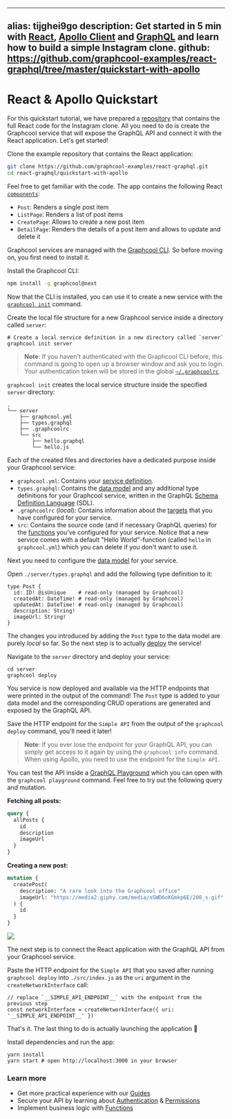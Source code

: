 ----
alias: tijghei9go
description: Get started in 5 min with [React](https://facebook.github.io/react/), [Apollo Client](https://github.com/apollographql/apollo-client) and [GraphQL](https://www.graphql.org) and learn how to build a simple Instagram clone.
github: https://github.com/graphcool-examples/react-graphql/tree/master/quickstart-with-apollo
---

# React & Apollo Quickstart

For this quickstart tutorial, we have prepared a [repository](https://github.com/graphcool-examples/react-graphql/tree/master/quickstart-with-apollo) that contains the full React code for the Instagram clone. All you need to do is create the Graphcool service that will expose the GraphQL API and connect it with the React application. Let's get started! 

<Instruction>

Clone the example repository that contains the React application:

```sh
git clone https://github.com/graphcool-examples/react-graphql.git
cd react-graphql/quickstart-with-apollo
```

</Instruction>

Feel free to get familiar with the code. The app contains the following React [`components`](https://github.com/graphcool-examples/react-graphql/tree/master/quickstart-with-apollo/src/components):

- `Post`: Renders a single post item
- `ListPage`: Renders a list of post items
- `CreatePage`: Allows to create a new post item
- `DetailPage`: Renders the details of a post item and allows to update and delete it

Graphcool services are managed with the [Graphcool CLI](!alias-zboghez5go). So before moving on, you first need to install it.

<Instruction>

Install the Graphcool CLI:

```sh
npm install -g graphcool@next
```

</Instruction>

Now that the CLI is installed, you can use it to create a new service with the [`graphcool init`](!alias-zboghez5go#graphcool-init) command.

<Instruction>

Create the local file structure for a new Graphcool service inside a directory called `server`:

```sh(path="")
# Create a local service definition in a new directory called `server`
graphcool init server
```

</Instruction>

> **Note**: If you haven't authenticated with the Graphcool CLI before, this command is going to open up a browser window and ask you to login. Your authentication token will be stored in the global [`~/.graphcoolrc`](!alias-zoug8seen4).

`graphcool init` creates the local service structure inside the specified `server` directory:

```(nocopy)
.
└── server
    ├── graphcool.yml
    ├── types.graphql
    ├── .graphcoolrc
    └── src
        ├── hello.graphql
        └── hello.js
```

Each of the created files and directories have a dedicated purpose inside your Graphcool service:

- `graphcool.yml`: Contains your [service definition](!alias-opheidaix3).
- `types.graphql`: Contains the [data model](!alias-eiroozae8u) and any additional type definitions for your Graphcool service, written in the GraphQL [Schema Definition Language](https://medium.com/@graphcool/graphql-sdl-schema-definition-language-6755bcb9ce51) (SDL).
- `.graphcoolrc` (_local_): Contains information about the [targets](!alias-zoug8seen4) that you have configured for your service.
- `src`: Contains the source code (and if necessary GraphQL queries) for the [functions](!alias-aiw4aimie9) you've configured for your service. Notice that a new service comes with a default "Hello World"-function (called `hello` in `graphcool.yml`) which you can delete if you don't want to use it.

Next you need to configure the [data model](!alias-eiroozae8u) for your service.

<Instruction>

Open `./server/types.graphql` and add the following type definition to it:

```graphql(path="server/types.graphql")
type Post {
  id: ID! @isUnique    # read-only (managed by Graphcool)
  createdAt: DateTime! # read-only (managed by Graphcool)
  updatedAt: DateTime! # read-only (managed by Graphcool)
  description: String!
  imageUrl: String!
}
```

</Instruction>

The changes you introduced by adding the `Post` type to the data model are purely _local_ so far. So the next step is to actually [deploy](!alias-aiteerae6l#graphcool-deploy) the service!

<Instruction>

Navigate to the `server` directory and deploy your service:

```sh(path="")
cd server
graphcool deploy
```

</Instruction>

You service is now deployed and available via the HTTP endpoints that were printed in the output of the command! The `Post` type is added to your data model and the corresponding CRUD operations are generated and exposed by the GraphQL API.

<Instruction>

Save the HTTP endpoint for the `Simple API` from the output of the `graphcool deploy` command, you'll need it later!

</Instruction>

> **Note**: If you ever lose the endpoint for your GraphQL API, you can simply get access to it again by using the `graphcool info` command. When using Apollo, you need to use the endpoint for the `Simple API`.

You can test the API inside a [GraphQL Playground](https://github.com/graphcool/graphql-playground) which you can open with the `graphcool playground` command. Feel free to try out the following query and mutation.

**Fetching all posts:**

```graphql
query {
  allPosts {
    id
    description
    imageUrl
  }
}
```

**Creating a new post:**

```graphql
mutation {
  createPost(
    description: "A rare look into the Graphcool office"
    imageUrl: "https://media2.giphy.com/media/xGWD6oKGmkp6E/200_s.gif"
  ) {
    id
  }
}
```

![](https://imgur.com/w95UEi9.gif)

The next step is to connect the React application with the GraphQL API from your Graphcool service.

<Instruction>

Paste the HTTP endpoint for the `Simple API` that you saved after running `graphcool deploy` into `./src/index.js` as the `uri` argument in the `createNetworkInterface` call:

```js(path="src/index.js")
// replace `__SIMPLE_API_ENDPOINT__` with the endpoint from the previous step
const networkInterface = createNetworkInterface({ uri: '__SIMPLE_API_ENDPOINT__' })
```

</Instruction>

That's it. The last thing to do is actually launching the application 🚀

<Instruction>

Install dependencies and run the app:

```sh(path="")
yarn install
yarn start # open http://localhost:3000 in your browser
```

</Instruction>


### Learn more

* Get more practical experience with our [Guides](https://docs-next.graph.cool/guides)
* Secure your API by learning about [Authentication](!alias-bee4oodood) & [Permissions](!alias-iegoo0heez)
* Implement business logic with [Functions](!alias-aiw4aimie9)
